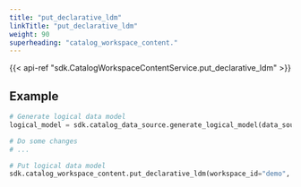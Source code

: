 ```yaml
---
title: "put_declarative_ldm"
linkTitle: "put_declarative_ldm"
weight: 90
superheading: "catalog_workspace_content."
---
```


{{< api-ref "sdk.CatalogWorkspaceContentService.put_declarative_ldm" >}}

## Example

```python
# Generate logical data model
logical_model = sdk.catalog_data_source.generate_logical_model(data_source_id="demo-test-ds")

# Do some changes
# ...

# Put logical data model
sdk.catalog_workspace_content.put_declarative_ldm(workspace_id="demo", ldm=logical_model)
```
